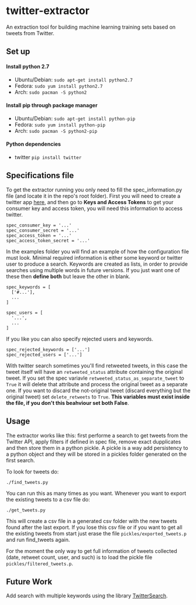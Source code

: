 # twitter-extractor

An extraction tool for  building machine learning training sets based on tweets from Twitter.

## Set up ##

#### Install python 2.7 ####
* Ubuntu/Debian:
```sudo apt-get install python2.7```
* Fedora:
```sudo yum install python2.7```
* Arch:
```sudo pacman -S python2```

#### Install pip through package manager ####
* Ubuntu/Debian:
```sudo apt-get install python-pip```
* Fedora:
```sudo yum install python-pip```
* Arch:
```sudo pacman -S python2-pip```

#### Python dependencies ####
* twitter
```pip install twitter```

## Specifications file ##

To get the extractor running you only need to fill the spec_information.py file (and locate it in the repo's root folder). First you will need to create a twitter app [here](https://apps.twitter.com/),
and then go to **Keys and Access Tokens** to get your consumer key and access token, you will need this information
to access twitter.

~~~~~
spec_consumer_key = '...'
spec_consumer_secret = '...'
spec_access_token = '...'
spec_access_token_secret = '...'
~~~~~

In the examples folder you will find an example of how the configuration file must look.
Minimal required information is either some keyword or twitter user to produce a search. Keywords are created as lists, in order to provide searches using multiple words in future versions. If you just want one of these then **define both** but leave the other in blank.
~~~~~
spec_keywords = [
  ['#...'],
  ...
]

spec_users = [
  '...',
  ...
]
~~~~~

If you like you can also specify rejected users and keywords.
~~~~~
spec_rejected_keywords = ['...']
spec_rejected_users = ['...']
~~~~~

With twitter search sometimes you'll find retweeted tweets, in this case the tweet itself will have an `retweeted_status` attribute containing the original tweet. If you set the spec variavle `retweeted_status_as_separate_tweet` to `True` it will delete that attribute and process the original tweet as a separate one. If you want to discard the not-original tweet (discard everything but the original tweet) set `delete_retweets` to `True`. **This variables must exist inside the file, if you don't this beahviour set both False**.

## Usage ##

The extractor works like this: first performe a search to get tweets from the Twitter API, apply filters if defined in
spec file, remove exact dupplicates and then store them in a python pickle. A pickle is a way add persistency to a python object and they will be stored in a pickles folder generated on the first search.

To look for tweets do:
~~~~~
./find_tweets.py
~~~~~

You can run this as many times as you want. Whenever you want to export the existing tweets to a csv file do:
~~~~~
./get_tweets.py
~~~~~

This will create a csv file in a generated csv folder with the new tweets found after the last export. If you lose this csv file or if you want to get all the existing tweets from start just erase the file ```pickles/exported_tweets.p``` and run find_tweets again.

For the moment the only way to get full information of tweets collected (date, retweet count, user, and such) is to load the pickle file ```pickles/filtered_tweets.p```.

## Future Work ##
Add search with multiple keywords using the library [TwitterSearch](https://pypi.python.org/pypi/TwitterSearch).
